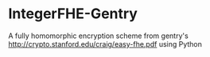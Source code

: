 IntegerFHE-Gentry
=================

A fully homomorphic encryption scheme from gentry's http://crypto.stanford.edu/craig/easy-fhe.pdf using Python